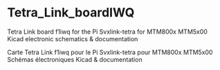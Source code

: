# Tetra_Link_boardIWQ
Tetra Link board f1iwq for the Pi Svxlink-tetra for MTM800x MTM5x00 Kicad electronic schematics & documentation

Carte Tetra Link f1iwq pour le Pi Svxlink-tetra pour MTM800x MTM5x00 Schémas électroniques Kicad & documentation
 

